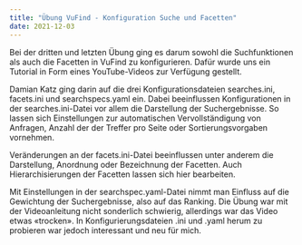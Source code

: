 ```yaml
---
title: "Übung VuFind - Konfiguration Suche und Facetten"
date: 2021-12-03
---
```


Bei der dritten und letzten Übung ging es darum sowohl die Suchfunktionen als auch die Facetten in VuFind zu konfigurieren. Dafür wurde uns ein Tutorial in Form eines YouTube-Videos zur Verfügung gestellt. 

Damian Katz ging darin auf die drei Konfigurationsdateien searches.ini, facets.ini und searchspecs.yaml ein.
Dabei beeinflussen Konfigurationen in der searches.ini-Datei vor allem die Darstellung der Suchergebnisse. So lassen sich Einstellungen zur automatischen Vervollständigung von Anfragen, Anzahl der der Treffer pro Seite oder Sortierungsvorgaben vornehmen.

Veränderungen an der facets.ini-Datei beeinflussen unter anderem die Darstellung, Anordnung oder Bezeichnung der Facetten. Auch Hierarchisierungen der Facetten lassen sich hier bearbeiten.

Mit Einstellungen in der searchspec.yaml-Datei nimmt man Einfluss auf die Gewichtung der Suchergebnisse, also auf das Ranking.
Die Übung war mit der Videoanleitung nicht sonderlich schwierig, allerdings war das Video etwas «trocken». In Konfigurierungsdateien .ini und .yaml herum zu probieren war jedoch interessant und neu für mich.
